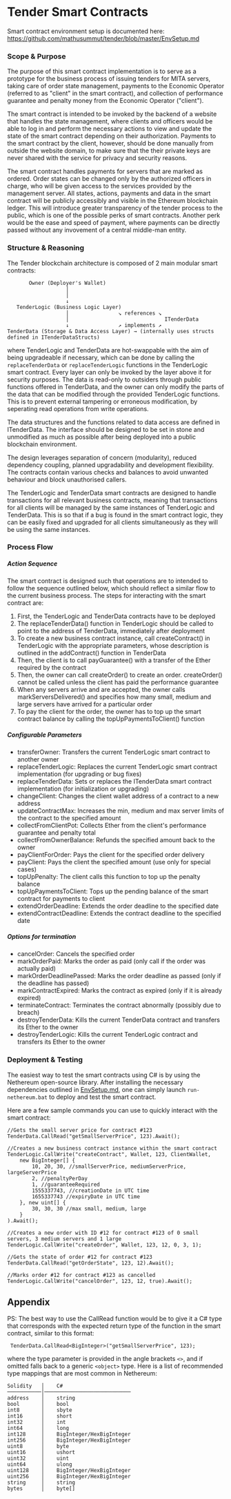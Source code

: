 # Tender Smart Contracts

Smart contract environment setup is documented here: https://github.com/mathusummut/tender/blob/master/EnvSetup.md

### Scope & Purpose

The purpose of this smart contract implementation is to serve as a prototype for the business process of issuing tenders for MITA servers, taking care of order state management, payments to the Economic Operator (referred to as "client" in the smart contract), and collection of performance guarantee and penalty money from the Economic Operator ("client").

The smart contract is intended to be invoked by the backend of a website that handles the state management, where clients and officers would be able to log in and perform the necessary actions to view and update the state of the smart contract depending on their authorization. Payments to the smart contract by the client, however, should be done manually from outside the website domain, to make sure that the their private keys are never shared with the service for privacy and security reasons.

The smart contract handles payments for servers that are marked as ordered. Order states can be changed only by the authorized officers in charge, who will be given access to the services provided by the management server. All states, actions, payments and data in the smart contract will be publicly accessibly and visible in the Ethereum blockchain ledger. This will introduce greater transparency of the tender process to the public, which is one of the possible perks of smart contracts. Another perk would be the ease and speed of payment, where payments can be directly passed without any invovement of a central middle-man entity.

### Structure & Reasoning

The Tender blockchain architecture is composed of 2 main modular smart contracts:

```
       Owner (Deployer's Wallet)
                   │
                   │
                   ↓
   TenderLogic (Business Logic Layer)
                   │                ↘ references ↘
                   │                               ITenderData
                   ↓                ↗ implements ↗
TenderData (Storage & Data Access Layer) → (internally uses structs defined in ITenderDataStructs)
```

where TenderLogic and TenderData are hot-swappable with the aim of being upgradeable if necessary, which can be done by calling the `replaceTenderData` or `replaceTenderLogic` functions in the TenderLogic smart contract. Every layer can only be invoked by the layer above it for security purposes. The data is read-only to outsiders through public functions offered in TenderData, and the owner can only modify the parts of the data that can be modified through the provided TenderLogic functions. This is to prevent external tampering or erroneous modification, by seperating read operations from write operations.

The data structures and the functions related to data access are defined in ITenderData. The interface should be designed to be set in stone and unmodified as much as possible after being deployed into a public blockchain environment.

The design leverages separation of concern (modularity), reduced dependency coupling, planned upgradability and development flexibility. The contracts contain various checks and balances to avoid unwanted behaviour and block unauthorised callers.

The TenderLogic and TenderData smart contracts are designed to handle transactions for all relevant business contracts, meaning that transactions for all clients will be managed by the same instances of TenderLogic and TenderData. This is so that if a bug is found in the smart contract logic, they can be easily fixed and upgraded for all clients simultaneously as they will be using the same instances.

### Process Flow

##### Action Sequence

The smart contract is designed such that operations are to intended to follow the sequence outlined below, which should reflect a similar flow to the current business process. The steps for interacting with the smart contract are:

1. First, the TenderLogic and TenderData contracts have to be deployed
2. The replaceTenderData() function in TenderLogic should be called to point to the address of TenderData, immediately after deployment
3. To create a new business contract instance, call createContract() in TenderLogic with the appropriate parameters, whose description is outlined in the addContract() function in TenderData
4. Then, the client is to call payGuarantee() with a transfer of the Ether required by the contract
5. Then, the owner can call createOrder() to create an order. createOrder() cannot be called unless the client has paid the performance guarantee
6. When any servers arrive and are accepted, the owner calls markServersDelivered() and specifies how many small, medium and large servers have arrived for a particular order
7. To pay the client for the order, the owner has to top up the smart contract balance by calling the topUpPaymentsToClient() function

##### Configurable Parameters

- transferOwner: Transfers the current TenderLogic smart contract to another owner
- replaceTenderLogic: Replaces the current TenderLogic smart contract implementation (for upgrading or bug fixes)
- replaceTenderData: Sets or replaces the ITenderData smart contract implementation (for initialization or upgrading)
- changeClient: Changes the client wallet address of a contract to a new address
- updateContractMax: Increases the min, medium and max server limits of the contract to the specified amount
- collectFromClientPot: Collects Ether from the client's performance guarantee and penalty total
- collectFromOwnerBalance: Refunds the specified amount back to the owner
- payClientForOrder: Pays the client for the specified order delivery
- payClient: Pays the client the specified amount (use only for special cases)
- topUpPenalty: The client calls this function to top up the penalty balance
- topUpPaymentsToClient: Tops up the pending balance of the smart contract for payments to client
- extendOrderDeadline: Extends the order deadline to the specified date
- extendContractDeadline: Extends the contract deadline to the specified date

##### Options for termination

- cancelOrder: Cancels the specified order
- markOrderPaid: Marks the order as paid (only call if the order was actually paid)
- markOrderDeadlinePassed: Marks the order deadline as passed (only if the deadline has passed)
- markContractExpired: Marks the contract as expired (only if it is already expired)
- terminateContract: Terminates the contract abnormally (possibly due to breach)
- destroyTenderData: Kills the current TenderData contract and transfers its Ether to the owner
- destroyTenderLogic: Kills the current TenderLogic contract and transfers its Ether to the owner

### Deployment & Testing

The easiest way to test the smart contracts using C# is by using the Nethereum open-source library. After installing the necessary dependencies outlined in [EnvSetup.md](https://github.com/mathusummut/tender/blob/master/EnvSetup.md), one can simply launch `run-nethereum.bat` to deploy and test the smart contract.

Here are a few sample commands you can use to quickly interact with the smart contract:

    //Gets the small server price for contract #123
    TenderData.CallRead("getSmallServerPrice", 123).Await();

    //Creates a new business contract instance within the smart contract
    TenderLogic.CallWrite("createContract", Wallet, 123, ClientWallet,
		new BigInteger[] {
			10, 20, 30, //smallServerPrice, mediumServerPrice, largeServerPrice
			2, //penaltyPerDay
			1, //guaranteeRequired
			1555337743, //creationDate in UTC time
			1655337743 //expiryDate in UTC time
		}, new uint[] {
			30, 30, 30 //max small, medium, large
		}
	).Await();

    //Creates a new order with ID #12 for contract #123 of 0 small servers, 3 medium servers and 1 large
    TenderLogic.CallWrite("createOrder", Wallet, 123, 12, 0, 3, 1);

    //Gets the state of order #12 for contract #123
    TenderData.CallRead("getOrderState", 123, 12).Await();

    //Marks order #12 for contract #123 as cancelled
    TenderLogic.CallWrite("cancelOrder", 123, 12, true).Await();

## Appendix

PS: The best way to use the CallRead<T> function would be to give it a C# type that corresponds with the expected return type of the function in the smart contract, similar to this format:

     TenderData.CallRead<BigInteger>("getSmallServerPrice", 123);

where the type parameter is provided in the angle brackets `<>`, and if omitted falls back to a generic `<object>` type. Here is a list of recommended type mappings that are most common in Nethereum:

    Solidity   │    C#
    ───────────│────────────────────────────
    address    │    string
    bool       │    bool
    int8       │    sbyte
    int16      │    short
    int32      │    int
    int64      │    long
    int128     │    BigInteger/HexBigInteger
    int256     │    BigInteger/HexBigInteger
    uint8      │    byte
    uint16     │    ushort
    uint32     │    uint
    uint64     │    ulong
    uint128    │    BigInteger/HexBigInteger
    uint256    │    BigInteger/HexBigInteger
    string     │    string
    bytes      │    byte[]
